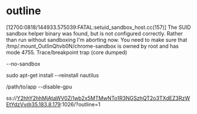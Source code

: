 # outline

[12700:0818/144933.575039:FATAL:setuid_sandbox_host.cc(157)] The SUID sandbox helper binary was found, but is not configured correctly. Rather than run without sandboxing I'm aborting now. You need to make sure that /tmp/.mount_OutlinQhvb0N/chrome-sandbox is owned by root and has mode 4755.
Trace/breakpoint trap (core dumped)


--no-sandbox

sudo apt-get install --reinstall nautilus

/path/to/app --disable-gpu



ss://Y2hhY2hhMjAtaWV0Zi1wb2x5MTMwNTo1R3NGSzhQT2o3TXdEZ3RzWEtYdzVv@35.183.8.179:1026/?outline=1




